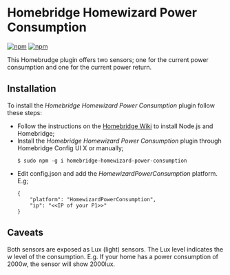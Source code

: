 # Homebridge Homewizard Power Consumption
[![npm](https://img.shields.io/npm/dt/homebridge-homewizard-power-consumption.svg)](https://www.npmjs.com/package/homebridge-homewizard-power-consumption)
[![npm](https://img.shields.io/npm/v/homebridge-homewizard-power-consumption.svg)](https://www.npmjs.com/package/homebridge-homewizard-power-consumption)

This Homebrudge plugin offers two sensors; one for the current power consumption and one for the current power return.

## Installation
To install the *Homebridge Homewizard Power Consumption* plugin follow these steps:

- Follow the instructions on the [Homebridge Wiki](https://homebridge.io/how-to-install-homebridge) to install Node.js and Homebridge;
- Install the *Homebridge Homewizard Power Consumption* plugin through Homebridge Config UI X or manually;
  ```
  $ sudo npm -g i homebridge-homewizard-power-consumption
  ```
- Edit config.json and add the *HomewizardPowerConsumption* platform. E.g;
    ```
    {
        "platform": "HomewizardPowerConsumption",
        "ip": "<<IP of your P1>>"
    }
    ```

## Caveats
Both sensors are exposed as Lux (light) sensors. The Lux level indicates the w level of the consumption. E.g. If your home has a power consumption of 2000w, the sensor will show 2000lux.
